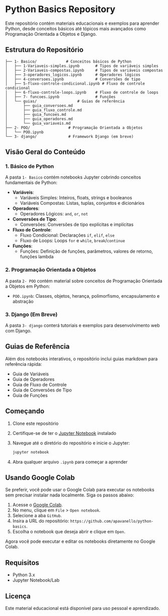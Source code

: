 # Python Basics Repository

Este repositório contém materiais educacionais e exemplos para aprender Python, desde conceitos básicos até tópicos mais avançados como Programação Orientada a Objetos e Django.

## Estrutura do Repositório

```
├── 1- Basico/             # Conceitos básicos de Python
│   ├── 1-Variaveis-simples.ipynb       # Tipos de variáveis simples
│   ├── 2-Variaveis-compostas.ipynb     # Tipos de variáveis compostas
│   ├── 3-operadores_logicos.ipynb      # Operadores lógicos
│   ├── 4-conversoes.ipynb              # Conversões de tipo
│   ├── 5-fluxo-controle-condicional.ipynb # Fluxo de controle condicional
│   ├── 6-fluxo-controle-loops.ipynb    # Fluxo de controle de loops
│   ├── 7- funcoes.ipynb                # Funções
│   └── guias/                  # Guias de referência
│       ├── guia_conversoes.md
│       ├── guia_fluxo_controle.md
│       ├── guia_funcoes.md
│       ├── guia_operadores.md
│       └── guia_variaveis.md
├── 2- POO/                 # Programação Orientada a Objetos
│   └── POO.ipynb
└── 3- django/              # Framework Django (em breve)
```

## Visão Geral do Conteúdo

### 1. Básico de Python

A pasta `1- Basico` contém notebooks Jupyter cobrindo conceitos fundamentais de Python:

-   **Variáveis**:
    -   Variáveis Simples: Inteiros, floats, strings e booleanos
    -   Variáveis Compostas: Listas, tuplas, conjuntos e dicionários
-   **Operadores**:
    -   Operadores Lógicos: `and`, `or`, `not`
-   **Conversões de Tipo**:
    -   Conversões: Conversões de tipo explícitas e implícitas
-   **Fluxo de Controle**:
    -   Fluxo Condicional: Declarações `if`, `elif`, `else`
    -   Fluxo de Loops: Loops `for` e `while`, `break`/`continue`
-   **Funções**:
    -   Funções: Definição de funções, parâmetros, valores de retorno, funções lambda

### 2. Programação Orientada a Objetos

A pasta `2- POO` contém material sobre conceitos de Programação Orientada a Objetos em Python:

-   `POO.ipynb`: Classes, objetos, herança, polimorfismo, encapsulamento e abstração

### 3. Django (Em Breve)

A pasta `3- django` conterá tutoriais e exemplos para desenvolvimento web com Django.

## Guias de Referência

Além dos notebooks interativos, o repositório inclui guias markdown para referência rápida:

-   Guia de Variáveis
-   Guia de Operadores
-   Guia de Fluxo de Controle
-   Guia de Conversões de Tipo
-   Guia de Funções

## Começando

1.  Clone este repositório
2.  Certifique-se de ter o [Jupyter Notebook](https://jupyter.org/install) instalado
3.  Navegue até o diretório do repositório e inicie o Jupyter:

    ```bash
    jupyter notebook
    ```

4.  Abra qualquer arquivo `.ipynb` para começar a aprender

## Usando Google Colab

Se preferir, você pode usar o Google Colab para executar os notebooks sem precisar instalar nada localmente. Siga os passos abaixo:

1. Acesse o [Google Colab](https://colab.research.google.com/).
2. No menu, clique em `File` > `Open notebook`.
3. Selecione a aba `GitHub`.
4. Insira a URL do repositório: `https://github.com/apavanello/python-basics`.
5. Escolha o notebook que deseja abrir e clique em `Open`.

Agora você pode executar e editar os notebooks diretamente no Google Colab.

## Requisitos

-   Python 3.x
-   Jupyter Notebook/Lab

## Licença

Este material educacional está disponível para uso pessoal e aprendizado.
```
